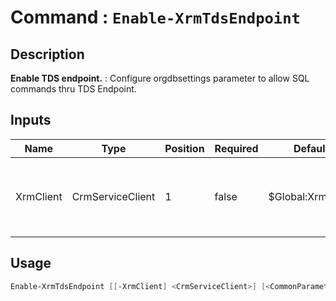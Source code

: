 ﻿# Command : `Enable-XrmTdsEndpoint` 

## Description

**Enable TDS endpoint.** : Configure orgdbsettings parameter to allow SQL commands thru TDS Endpoint.

## Inputs

Name|Type|Position|Required|Default|Description
----|----|--------|--------|-------|-----------
XrmClient|CrmServiceClient|1|false|$Global:XrmClient|Xrm connector initialized to target instance. Use latest one by default. (CrmServiceClient)


## Usage

```Powershell 
Enable-XrmTdsEndpoint [[-XrmClient] <CrmServiceClient>] [<CommonParameters>]
``` 


